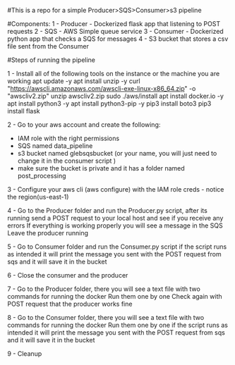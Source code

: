 #This is a repo for a simple Producer>SQS>Consumer>s3 pipeline

#Components:
1 - Producer - Dockerized flask app that listening to POST requests 
2 - SQS - AWS Simple queue service
3 - Consumer - Dockerized python app that checks a SQS for messages
4 - S3 bucket that stores a csv file sent from the Consumer 



#Steps of running the pipeline

1 - Install all of the following tools on the instance or the machine you are working
apt update -y
apt install unzip -y
curl "https://awscli.amazonaws.com/awscli-exe-linux-x86_64.zip" -o "awscliv2.zip"
unzip awscliv2.zip
sudo ./aws/install
apt install docker.io -y
apt install python3 -y
apt install python3-pip -y
pip3 install boto3
pip3 install flask

2 - Go to your aws account and create the following:
- IAM role with the right permissions
- SQS named data_pipeline
- s3 bucket named glebsqsbucket (or your name, you will just need to change it in the consumer script )
- make sure the bucket is private and it has a folder named post_processing

3 - Configure your aws cli (aws configure) with the IAM role creds - notice the region(us-east-1)

4 - Go to the Producer folder and run the Producer.py script, after its running send a POST request
to your local host and see if you receive any errors
If everything is working properly you will see a message in the SQS
Leave the producer running

5 - Go to Consumer folder and run the Consumer.py script
if the script runs as intended it will print the message you sent with the POST request from sqs
and it will save it in the bucket

6 - Close the consumer and the producer

7 - Go to the Producer folder, there you will see a text file with two commands for running the docker
Run them one by one
Check again with POST request that the producer works fine

8 - Go to the Consumer folder, there you will see a text file with two commands for running the docker
Run them one by one
if the script runs as intended it will print the message you sent with the POST request from sqs
and it will save it in the bucket

9 - Cleanup
